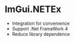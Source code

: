 # ImGui.NETEx

 * Integration for convenience
 * Support .Net FrameWork 4
 * Reduce library dependence

